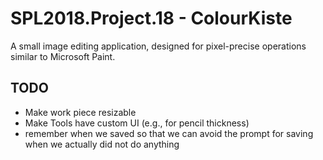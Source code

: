 # SPL2018.Project.18 - ColourKiste

A small image editing application, designed for pixel-precise operations similar to Microsoft Paint.

## TODO

- Make work piece resizable
- Make Tools have custom UI (e.g., for pencil thickness)
- remember when we saved so that we can avoid the prompt for saving when we actually did not do anything
